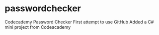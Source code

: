 # passwordchecker
Codecademy Password Checker
First attempt to use GitHub
Added a C# mini project from Codeacademy
